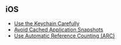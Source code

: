 ## iOS
* [Use the Keychain Carefully](ios/use-the-keychain-carefully.md)
* [Avoid Cached Application Snapshots](ios/avoid-cached-application-snapshots.md)
* [Use Automatic Reference Counting (ARC)](ios/use-automatic-reference-counting.md)